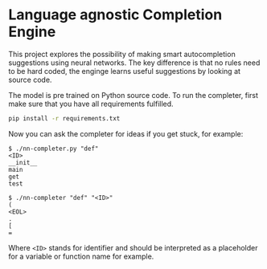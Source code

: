 # Language agnostic Completion Engine

This project explores the possibility of making smart autocompletion suggestions using neural networks.
The key difference is that no rules need to be hard coded, the enginge learns useful suggestions by looking at source code.

The model is pre trained on Python source code. To run the completer, first make sure that you have all requirements fulfilled.

```bash
pip install -r requirements.txt
```

Now you can ask the completer for ideas if you get stuck, for example:

```
$ ./nn-completer.py "def"
<ID>
__init__
main
get
test

$ ./nn-completer "def" "<ID>"
(
<EOL>
.
[
=
```

Where `<ID>` stands for identifier and should be interpreted as a placeholder for a variable or function name for example.
